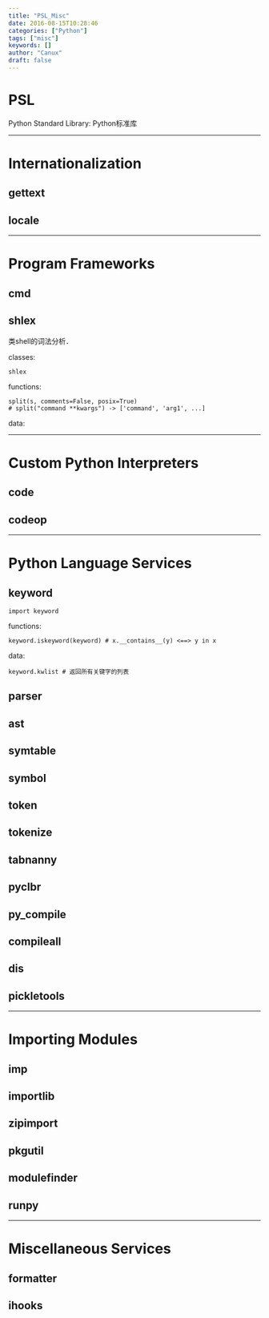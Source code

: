 ```yaml
---
title: "PSL_Misc"
date: 2016-08-15T10:28:46
categories: ["Python"]
tags: ["misc"]
keywords: []
author: "Canux"
draft: false
---
```


# PSL

Python Standard Library: Python标准库

***

# Internationalization

## gettext

## locale

***

# Program Frameworks

## cmd

## shlex

类shell的词法分析．

classes:

    shlex

functions:

    split(s, comments=False, posix=True)
    # split("command **kwargs") -> ['command', 'arg1', ...]

data:

***

# Custom Python Interpreters

## code

## codeop

***

# Python Language Services

## keyword

    import keyword

functions:

    keyword.iskeyword(keyword) # x.__contains__(y) <==> y in x

data:

    keyword.kwlist # 返回所有关键字的列表

## parser

## ast

## symtable

## symbol

## token

## tokenize

## tabnanny

## pyclbr

## py_compile

## compileall

## dis

## pickletools

***

# Importing Modules

## imp

## importlib

## zipimport

## pkgutil

## modulefinder

## runpy

***

# Miscellaneous Services

## formatter

## ihooks
